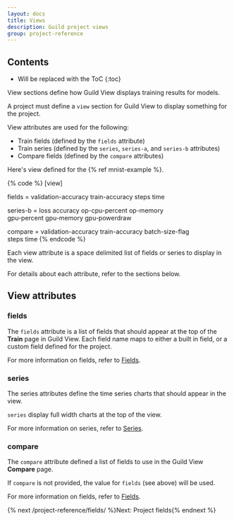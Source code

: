 ```yaml
---
layout: docs
title: Views
description: Guild project views
group: project-reference
---
```


## Contents

* Will be replaced with the ToC
{:toc}

View sections define how Guild View displays training results for
models.

A project must define a `view` section for Guild View to display
something for the project.

View attributes are used for the following:

- Train fields (defined by the `fields` attribute)
- Train series (defined by the `series`, `series-a`, and `series-b` attributes)
- Compare fields (defined by the `compare` attributes)

Here's view defined for the {% ref mnist-example %}.

{% code %}
[view]

fields           = validation-accuracy train-accuracy steps time

series-b         = loss accuracy op-cpu-percent op-memory \
                   gpu-percent gpu-memory gpu-powerdraw

compare          = validation-accuracy train-accuracy batch-size-flag \
                   steps time
{% endcode %}

Each view attribute is a space delimited list of fields or series to
display in the view.

For details about each attribute, refer to the sections below.

## View attributes

### fields

The `fields` attribute is a list of fields that should appear at the
top of the **Train** page in Guild View. Each field name maps to
either a built in field, or a custom field defined for the project.

For more information on fields, refer to [Fields](/project-reference/fields/).

### series

The series attributes define the time series charts that should appear
in the view.

`series` display full width charts at the top of the view.

For more information on series, refer to [Series](/project-reference/series/).

### compare

The `compare` attribute defined a list of fields to use in the Guild
View **Compare** page.

If `compare` is not provided, the value for `fields` (see above) will be used.

For more information on fields, refer to [Fields](/project-reference/fields/).

{% next /project-reference/fields/ %}Next: Project fields{% endnext %}
